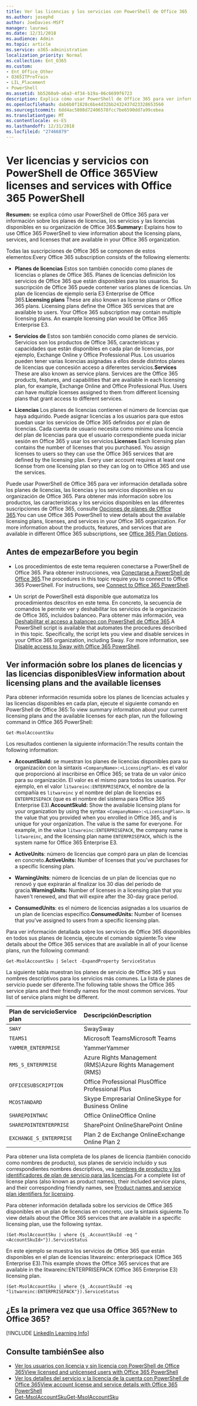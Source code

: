 ```yaml
---
title: Ver las licencias y los servicios con PowerShell de Office 365
ms.author: josephd
author: JoeDavies-MSFT
manager: laurawi
ms.date: 12/31/2018
ms.audience: Admin
ms.topic: article
ms.service: o365-administration
localization_priority: Normal
ms.collection: Ent_O365
ms.custom:
- Ent_Office_Other
- O365ITProTrain
- LIL_Placement
- PowerShell
ms.assetid: bb5260a9-a6a3-4f34-b19a-06c6699f6723
description: Explica cómo usar PowerShell de Office 365 para ver información sobre los planes de licencias, los servicios y las licencias disponibles en su organización de Office 365.
ms.openlocfilehash: dab6b8f1828c6be4d32bb2432437d23328653560
ms.sourcegitcommit: 6dd4ac5808d72406578fcc7be6590dd7a99cebea
ms.translationtype: MT
ms.contentlocale: es-ES
ms.lasthandoff: 12/31/2018
ms.locfileid: "27466879"
---
```

# <a name="view-licenses-and-services-with-office-365-powershell"></a><span data-ttu-id="02702-103">Ver licencias y servicios con PowerShell de Office 365</span><span class="sxs-lookup"><span data-stu-id="02702-103">View licenses and services with Office 365 PowerShell</span></span>

<span data-ttu-id="02702-104">**Resumen:** se explica cómo usar PowerShell de Office 365 para ver información sobre los planes de licencias, los servicios y las licencias disponibles en su organización de Office 365.</span><span class="sxs-lookup"><span data-stu-id="02702-104">**Summary:** Explains how to use Office 365 PowerShell to view information about the licensing plans, services, and licenses that are available in your Office 365 organization.</span></span>
  
<span data-ttu-id="02702-105">Todas las suscripciones de Office 365 se componen de estos elementos:</span><span class="sxs-lookup"><span data-stu-id="02702-105">Every Office 365 subscription consists of the following elements:</span></span>

- <span data-ttu-id="02702-p101">**Planes de licencias** Estos son también conocido como planes de licencias o planes de Office 365. Planes de licencias definición los servicios de Office 365 que están disponibles para los usuarios. Su suscripción de Office 365 puede contener varios planes de licencias. Un plan de licencias de ejemplo sería E3 Enterprise de Office 365.</span><span class="sxs-lookup"><span data-stu-id="02702-p101">**Licensing plans** These are also known as license plans or Office 365 plans. Licensing plans define the Office 365 services that are available to users. Your Office 365 subscription may contain multiple licensing plans. An example licensing plan would be Office 365 Enterprise E3.</span></span>
    
- <span data-ttu-id="02702-p102">**Servicios de** Estos son también conocido como planes de servicio. Servicios son los productos de Office 365, características y capacidades que están disponibles en cada plan de licencias, por ejemplo, Exchange Online y Office Professional Plus. Los usuarios pueden tener varias licencias asignadas a ellos desde distintos planes de licencias que concesión acceso a diferentes servicios.</span><span class="sxs-lookup"><span data-stu-id="02702-p102">**Services** These are also known as service plans. Services are the Office 365 products, features, and capabilities that are available in each licensing plan, for example, Exchange Online and Office Professional Plus. Users can have multiple licenses assigned to them from different licensing plans that grant access to different services.</span></span>
    
- <span data-ttu-id="02702-p103">**Licencias** Los planes de licencias contienen el número de licencias que haya adquirido. Puede asignar licencias a los usuarios para que estos puedan usar los servicios de Office 365 definidos por el plan de licencias. Cada cuenta de usuario necesita como mínimo una licencia del plan de licencias para que el usuario correspondiente pueda iniciar sesión en Office 365 y usar los servicios.</span><span class="sxs-lookup"><span data-stu-id="02702-p103">**Licenses** Each licensing plan contains the number of licenses that you purchased. You assign licenses to users so they can use the Office 365 services that are defined by the licensing plan. Every user account requires at least one license from one licensing plan so they can log on to Office 365 and use the services.</span></span>
    
<span data-ttu-id="02702-p104">Puede usar PowerShell de Office 365 para ver información detallada sobre los planes de licencias, las licencias y los servicios disponibles en su organización de Office 365. Para obtener más información sobre los productos, las características y los servicios disponibles en las diferentes suscripciones de Office 365, consulte [Opciones de planes de Office 365](https://go.microsoft.com/fwlink/p/?LinkId=691147).</span><span class="sxs-lookup"><span data-stu-id="02702-p104">You can use Office 365 PowerShell to view details about the available licensing plans, licenses, and services in your Office 365 organization. For more information about the products, features, and services that are available in different Office 365 subscriptions, see [Office 365 Plan Options](https://go.microsoft.com/fwlink/p/?LinkId=691147).</span></span>

## <a name="before-you-begin"></a><span data-ttu-id="02702-118">Antes de empezar</span><span class="sxs-lookup"><span data-stu-id="02702-118">Before you begin</span></span>

- <span data-ttu-id="02702-p105">Los procedimientos de este tema requieren conectarse a PowerShell de Office 365. Para obtener instrucciones, vea [Conectarse a PowerShell de Office 365](connect-to-office-365-powershell.md).</span><span class="sxs-lookup"><span data-stu-id="02702-p105">The procedures in this topic require you to connect to Office 365 PowerShell. For instructions, see [Connect to Office 365 PowerShell](connect-to-office-365-powershell.md).</span></span>
    
- <span data-ttu-id="02702-p106">Un script de PowerShell está disponible que automatiza los procedimientos descritos en este tema. En concreto, la secuencia de comandos le permite ver y deshabilitar los servicios de la organización de Office 365, incluidos balanceo. Para obtener más información, vea [Deshabilitar el acceso a balanceo con PowerShell de Office 365](disable-access-to-sway-with-office-365-powershell.md).</span><span class="sxs-lookup"><span data-stu-id="02702-p106">A PowerShell script is available that automates the procedures described in this topic. Specifically, the script lets you view and disable services in your Office 365 organization, including Sway. For more information, see [Disable access to Sway with Office 365 PowerShell](disable-access-to-sway-with-office-365-powershell.md).</span></span>
    
## <a name="view-information-about-licensing-plans-and-the-available-licenses"></a><span data-ttu-id="02702-124">Ver información sobre los planes de licencias y las licencias disponibles</span><span class="sxs-lookup"><span data-stu-id="02702-124">View information about licensing plans and the available licenses</span></span>

<span data-ttu-id="02702-125">Para obtener información resumida sobre los planes de licencias actuales y las licencias disponibles en cada plan, ejecute el siguiente comando en PowerShell de Office 365:</span><span class="sxs-lookup"><span data-stu-id="02702-125">To view summary information about your current licensing plans and the available licenses for each plan, run the following command in Office 365 PowerShell:</span></span>
  
```
Get-MsolAccountSku
```

<span data-ttu-id="02702-126">Los resultados contienen la siguiente información:</span><span class="sxs-lookup"><span data-stu-id="02702-126">The results contain the following information:</span></span>
  
- <span data-ttu-id="02702-p107">**AccountSkuId:** se muestran los planes de licencias disponibles para su organización con la sintaxis `<CompanyName>:<LicensingPlan>`. _<CompanyName>_ es el valor que proporcionó al inscribirse en Office 365; se trata de un valor único para su organización. El valor _<LicensingPlan>_ es el mismo para todos los usuarios. Por ejemplo, en el valor `litwareinc:ENTERPRISEPACK`, el nombre de la compañía es `litwareinc` y el nombre del plan de licencias es `ENTERPRISEPACK` (que es el nombre del sistema para Office 365 Enterprise E3).</span><span class="sxs-lookup"><span data-stu-id="02702-p107">**AccountSkuId:** Show the available licensing plans for your organization by using the syntax `<CompanyName>:<LicensingPlan>`.  _<CompanyName>_ is the value that you provided when you enrolled in Office 365, and is unique for your organization. The _<LicensingPlan>_ value is the same for everyone. For example, in the value `litwareinc:ENTERPRISEPACK`, the company name is  `litwareinc`, and the licensing plan name  `ENTERPRISEPACK`, which is the system name for Office 365 Enterprise E3.</span></span>
    
- <span data-ttu-id="02702-131">**ActiveUnits**: número de licencias que compró para un plan de licencias en concreto.</span><span class="sxs-lookup"><span data-stu-id="02702-131">**ActiveUnits:** Number of licenses that you've purchases for a specific licensing plan.</span></span>
    
- <span data-ttu-id="02702-132">**WarningUnits**: número de licencias de un plan de licencias que no renovó y que expirarán al finalizar los 30 días del período de gracia.</span><span class="sxs-lookup"><span data-stu-id="02702-132">**WarningUnits:** Number of licenses in a licensing plan that you haven't renewed, and that will expire after the 30-day grace period.</span></span>
    
- <span data-ttu-id="02702-133">**ConsumedUnits**: es el número de licencias asignadas a los usuarios de un plan de licencias específico.</span><span class="sxs-lookup"><span data-stu-id="02702-133">**ConsumedUnits:** Number of licenses that you've assigned to users from a specific licensing plan.</span></span>
    
<span data-ttu-id="02702-134">Para ver información detallada sobre los servicios de Office 365 disponibles en todos sus planes de licencia, ejecute el comando siguiente:</span><span class="sxs-lookup"><span data-stu-id="02702-134">To view details about the Office 365 services that are available in all of your license plans, run the following command:</span></span>
  
```
Get-MsolAccountSku | Select -ExpandProperty ServiceStatus
```

<span data-ttu-id="02702-p108">La siguiente tabla muestran los planes de servicio de Office 365 y sus nombres descriptivos para los servicios más comunes. La lista de planes de servicio puede ser diferente.</span><span class="sxs-lookup"><span data-stu-id="02702-p108">The following table shows the Office 365 service plans and their friendly names for the most common services. Your list of service plans might be different.</span></span> 
  
|<span data-ttu-id="02702-137">**Plan de servicio**</span><span class="sxs-lookup"><span data-stu-id="02702-137">**Service plan**</span></span>|<span data-ttu-id="02702-138">**Descripción**</span><span class="sxs-lookup"><span data-stu-id="02702-138">**Description**</span></span>|
|:-----|:-----|
| `SWAY` <br/> |<span data-ttu-id="02702-139">Sway</span><span class="sxs-lookup"><span data-stu-id="02702-139">Sway</span></span>  <br/> |
| `TEAMS1` <br/> |<span data-ttu-id="02702-140">Microsoft Teams</span><span class="sxs-lookup"><span data-stu-id="02702-140">Microsoft Teams</span></span>  <br/> |
| `YAMMER_ENTERPRISE` <br/> |<span data-ttu-id="02702-141">Yammer</span><span class="sxs-lookup"><span data-stu-id="02702-141">Yammer</span></span>  <br/> |
| `RMS_S_ENTERPRISE` <br/> |<span data-ttu-id="02702-142">Azure Rights Management (RMS)</span><span class="sxs-lookup"><span data-stu-id="02702-142">Azure Rights Management (RMS)</span></span>  <br/> |
| `OFFICESUBSCRIPTION` <br/> |<span data-ttu-id="02702-143">Office Professional Plus</span><span class="sxs-lookup"><span data-stu-id="02702-143">Office Professional Plus</span></span>  <br/> |
| `MCOSTANDARD` <br/> |<span data-ttu-id="02702-144">Skype Empresarial Online</span><span class="sxs-lookup"><span data-stu-id="02702-144">Skype for Business Online</span></span>  <br/> |
| `SHAREPOINTWAC` <br/> |<span data-ttu-id="02702-145">Office Online</span><span class="sxs-lookup"><span data-stu-id="02702-145">Office Online</span></span>  <br/> |
| `SHAREPOINTENTERPRISE` <br/> |<span data-ttu-id="02702-146">SharePoint Online</span><span class="sxs-lookup"><span data-stu-id="02702-146">SharePoint Online</span></span>  <br/> |
| `EXCHANGE_S_ENTERPRISE` <br/> |<span data-ttu-id="02702-147">Plan 2 de Exchange Online</span><span class="sxs-lookup"><span data-stu-id="02702-147">Exchange Online Plan 2</span></span>  <br/> |
   
<span data-ttu-id="02702-148">Para obtener una lista completa de los planes de licencia (también conocido como nombres de producto), sus planes de servicio incluido y sus correspondientes nombres descriptivos, vea [nombres de producto y los identificadores de plan de servicio para las licencias](https://docs.microsoft.com/azure/active-directory/users-groups-roles/licensing-service-plan-reference).</span><span class="sxs-lookup"><span data-stu-id="02702-148">For a complete list of license plans (also known as product names), their included service plans, and their corresponding friendly names, see [Product names and service plan identifiers for licensing](https://docs.microsoft.com/azure/active-directory/users-groups-roles/licensing-service-plan-reference).</span></span>

<span data-ttu-id="02702-149">Para obtener información detallada sobre los servicios de Office 365 disponibles en un plan de licencias en concreto, use la sintaxis siguiente.</span><span class="sxs-lookup"><span data-stu-id="02702-149">To view details about the Office 365 services that are available in a specific licensing plan, use the following syntax.</span></span>
  
```
(Get-MsolAccountSku | where {$_.AccountSkuId -eq "<AccountSkuId>"}).ServiceStatus
```

<span data-ttu-id="02702-150">En este ejemplo se muestra los servicios de Office 365 que están disponibles en el plan de licencias litwareinc: enterprisepack (Office 365 Enterprise E3).</span><span class="sxs-lookup"><span data-stu-id="02702-150">This example shows the Office 365 services that are available in the litwareinc:ENTERPRISEPACK (Office 365 Enterprise E3) licensing plan.</span></span>
  
```
(Get-MsolAccountSku | where {$_.AccountSkuId -eq "litwareinc:ENTERPRISEPACK"}).ServiceStatus
```

## <a name="new-to-office-365"></a><span data-ttu-id="02702-151">¿Es la primera vez que usa Office 365?</span><span class="sxs-lookup"><span data-stu-id="02702-151">New to Office 365?</span></span>

[!INCLUDE [LinkedIn Learning Info](../common/office/linkedin-learning-info.md)]
   
## <a name="see-also"></a><span data-ttu-id="02702-152">Consulte también</span><span class="sxs-lookup"><span data-stu-id="02702-152">See also</span></span>

- [<span data-ttu-id="02702-153">Ver los usuarios con licencia y sin licencia con PowerShell de Office 365</span><span class="sxs-lookup"><span data-stu-id="02702-153">View licensed and unlicensed users with Office 365 PowerShell</span></span>](view-licensed-and-unlicensed-users-with-office-365-powershell.md)
- [<span data-ttu-id="02702-154">Ver los detalles del servicio y la licencia de la cuenta con PowerShell de Office 365</span><span class="sxs-lookup"><span data-stu-id="02702-154">View account license and service details with Office 365 PowerShell</span></span>](view-account-license-and-service-details-with-office-365-powershell.md)
- [<span data-ttu-id="02702-155">Get-MsolAccountSku</span><span class="sxs-lookup"><span data-stu-id="02702-155">Get-MsolAccountSku</span></span>](https://go.microsoft.com/fwlink/p/?LinkId=691549)

